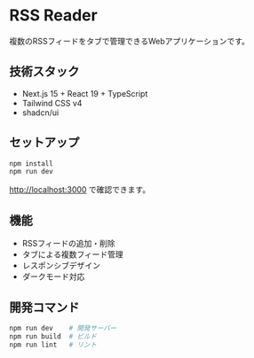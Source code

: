 # RSS Reader

複数のRSSフィードをタブで管理できるWebアプリケーションです。

## 技術スタック

- Next.js 15 + React 19 + TypeScript
- Tailwind CSS v4
- shadcn/ui

## セットアップ

```bash
npm install
npm run dev
```

[http://localhost:3000](http://localhost:3000) で確認できます。

## 機能

- RSSフィードの追加・削除
- タブによる複数フィード管理
- レスポンシブデザイン
- ダークモード対応

## 開発コマンド

```bash
npm run dev    # 開発サーバー
npm run build  # ビルド
npm run lint   # リント
```